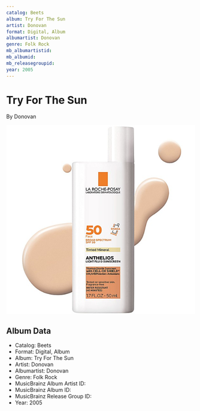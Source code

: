 ```yaml
---
catalog: Beets
album: Try For The Sun
artist: Donovan
format: Digital, Album
albumartist: Donovan
genre: Folk Rock
mb_albumartistid: 
mb_albumid: 
mb_releasegroupid: 
year: 2005
---
```


# Try For The Sun

By Donovan

![](../../assets/beetscovers/Donovan-Try_For_The_Sun_2_3.jpg)

## Album Data

- Catalog: Beets
- Format: Digital, Album
- Album: Try For The Sun
- Artist: Donovan
- Albumartist: Donovan
- Genre: Folk Rock
- MusicBrainz Album Artist ID: 
- MusicBrainz Album ID: 
- MusicBrainz Release Group ID: 
- Year: 2005

